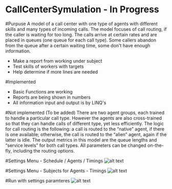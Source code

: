 # CallCenterSymulation - In Progress

#Purpuse
A model of a call center with one type of agents with different skills and many types of incoming calls. The model focuses of call routing, if the caller is waiting for too long. The calls arrive at certain rates and are placed in queues (one queue for each call type). Some callers abandon from the queue after a certain waiting time, some don't have enough information.
+ Make a report from working under subject
+ Test skills of workers with targets
+ Help determine if more lines are needed

#Implemented
+ Basic Functions are working
+ Reports are being shown in numbers
+ All information input and output is by LINQ's

#Not implemented (To be added)
There are two agent groups, each trained to handle a particular call type. However the agents are also cross-trained so that they can handle calls of different type, yet less efficiently.  The logic for call routing is the following: a call is routed to the “native” agent, if there is one available; otherwise, the call is routed to the “alien” agent, again if the latter is idle. The output metrics in this model are the queue lengths and “service levels” for both call types. All parameters can be changed on-the-fly, including the routing options.

#Settings Menu - Schedule / Agents / Timings
![alt text](https://s13.postimg.io/bd7s3zq2f/2016_08_25_14_33_48_Startowa.png)

#Settings Menu - Subjects for Agents - Timings
![alt text](https://s13.postimg.io/5qbf6injr/2016_08_25_14_31_27_Startowa.png)

#Run with settings paramteres
![alt text](https://s13.postimg.io/ju2p165dj/2016_08_25_14_38_18_Centrum_akcji.png)


